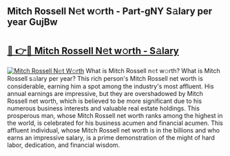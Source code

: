 ## Mitch Rossell N𝚎t w𝚘rth - Part-gNY S𝚊lary per year GujBw

# <h2><a href="http://gc3d3h9.nevu.top/?p=Mitch+Rossell">🔗 👉🔴 Mitch Rossell N𝚎t w𝚘rth - S𝚊lary</a></h2>

[![Mitch Rossell N𝚎t W𝚘rth](https://i.imgur.com/Oavwk0R.jpeg)](http://gc3d3h9.nevu.top/?p=Mitch+Rossell)
What is Mitch Rossell n𝚎t w𝚘rth? What is Mitch Rossell s𝚊lary per year?
This rich person's Mitch Rossell net worth is considerable, earning him a spot among the industry's most affluent. His annual earnings are impressive, but they are overshadowed by Mitch Rossell net worth, which is believed to be more significant due to his numerous business interests and valuable real estate holdings. This prosperous man, whose Mitch Rossell net worth ranks among the highest in the world, is celebrated for his business acumen and financial acumen. This affluent individual, whose Mitch Rossell net worth is in the billions and who earns an impressive salary, is a prime demonstration of the might of hard labor, dedication, and financial wisdom.

